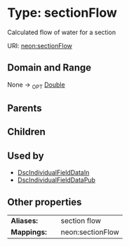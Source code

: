 
# Type: sectionFlow


Calculated flow of water for a section

URI: [neon:sectionFlow](https://data.neonscience.org/sectionFlow)


## Domain and Range

None ->  <sub>OPT</sub> [Double](types/Double.md)

## Parents


## Children


## Used by

 * [DscIndividualFieldDataIn](DscIndividualFieldDataIn.md)
 * [DscIndividualFieldDataPub](DscIndividualFieldDataPub.md)

## Other properties

|  |  |  |
| --- | --- | --- |
| **Aliases:** | | section flow |
| **Mappings:** | | neon:sectionFlow |

